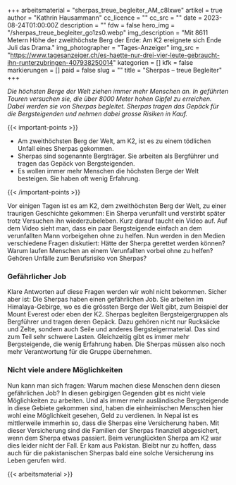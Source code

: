 +++
arbeitsmaterial = "sherpas_treue_begleiter_AM_c8lxwe"
artikel = true
author = "Kathrin Hausammann"
cc_licence = ""
cc_src = ""
date = 2023-08-24T01:00:00Z
description = ""
fdw = false
hero_img = "/sherpas_treue_begleiter_go1zs0.webp"
img_description = "Mit 8611 Metern Höhe der zweithöchste Berg der Erde: Am K2 ereignete sich Ende Juli das Drama."
img_photographer = "Tages-Anzeiger"
img_src = "https://www.tagesanzeiger.ch/es-haette-nur-drei-vier-leute-gebraucht-ihn-runterzubringen-407938250014"
kategorien = []
kfk = false
markierungen = []
paid = false
slug = ""
title = "Sherpas – treue Begleiter"
+++

_Die höchsten Berge der Welt ziehen immer mehr Menschen an. In geführten Touren versuchen sie, die über 8000 Meter hohen Gipfel zu erreichen. Dabei werden sie von Sherpas begleitet. Sherpas tragen das Gepäck für die Bergsteigenden und nehmen dabei grosse Risiken in Kauf._

{{< important-points >}} 



<ul>

<li>Am zweithöchsten Berg der Welt, am K2, ist es zu einem tödlichen Unfall eines Sherpas gekommen.</li>

<li>Sherpas sind sogenannte Bergträger. Sie arbeiten als Bergführer und tragen das Gepäck von Bergsteigenden.</li>

<li>Es wollen immer mehr Menschen die höchsten Berge der Welt besteigen. Sie haben oft wenig Erfahrung.</li>

</ul> {{< /important-points >}}

Vor einigen Tagen ist es am K2, dem zweithöchsten Berg der Welt, zu einer traurigen Geschichte gekommen: Ein Sherpa verunfallt und verstirbt später trotz Versuchen ihn wiederzubeleben. Kurz darauf taucht ein Video auf. Auf dem Video sieht man, dass ein paar Bergsteigende einfach an dem verunfallten Mann vorbeigehen ohne zu helfen. Nun werden in den Medien verschiedene Fragen diskutiert: Hätte der Sherpa gerettet werden können? Warum laufen Menschen an einem Verunfallten vorbei ohne zu helfen? Gehören Unfälle zum Berufsrisiko von Sherpas?

### Gefährlicher Job

Klare Antworten auf diese Fragen werden wir wohl nicht bekommen. Sicher aber ist: Die Sherpas haben einen gefährlichen Job. Sie arbeiten im Himalaya-Gebirge, wo es die grössten Berge der Welt gibt, zum Beispiel der Mount Everest oder eben der K2. Sherpas begleiten Bergsteigergruppen als Bergführer und tragen deren Gepäck. Dazu gehören nicht nur Rucksäcke und Zelte, sondern auch Seile und anderes Bergsteigermaterial. Das sind zum Teil sehr schwere Lasten. Gleichzeitig gibt es immer mehr Bergsteigende, die wenig Erfahrung haben. Die Sherpas müssen also noch mehr Verantwortung für die Gruppe übernehmen.

### Nicht viele andere Möglichkeiten

Nun kann man sich fragen: Warum machen diese Menschen denn diesen gefährlichen Job? In diesen gebirgigen Gegenden gibt es nicht viele Möglichkeiten zu arbeiten. Und als immer mehr ausländische Bergsteigende in diese Gebiete gekommen sind, haben die einheimischen Menschen hier wohl eine Möglichkeit gesehen, Geld zu verdienen. In Nepal ist es mittlerweile immerhin so, dass die Sherpas eine Versicherung haben. Mit dieser Versicherung sind die Familien der Sherpas finanziell abgesichert, wenn dem Sherpa etwas passiert. Beim verunglückten Sherpa am K2 war dies leider nicht der Fall. Er kam aus Pakistan. Bleibt nur zu hoffen, dass auch für die pakistanischen Sherpas bald eine solche Versicherung ins Leben gerufen wird.




{{< arbeitsmaterial >}}

